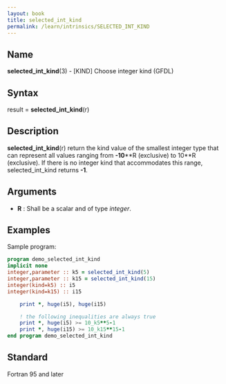 ```yaml
---
layout: book
title: selected_int_kind
permalink: /learn/intrinsics/SELECTED_INT_KIND
---
```

## __Name__

__selected\_int\_kind__(3) - \[KIND\] Choose integer kind
(GFDL)

## __Syntax__

result = __selected\_int\_kind__(r)

## __Description__

__selected\_int\_kind__(r) return the kind value of the smallest integer
type that can represent all values ranging from __-10__\*\*R (exclusive)
to 10\*\*R (exclusive). If there is no integer kind that accommodates
this range, selected\_int\_kind returns __-1__.

## __Arguments__

  - __R__
    : Shall be a scalar and of type _integer_.

## __Examples__

Sample program:

```fortran
program demo_selected_int_kind
implicit none
integer,parameter :: k5 = selected_int_kind(5)
integer,parameter :: k15 = selected_int_kind(15)
integer(kind=k5) :: i5
integer(kind=k15) :: i15

    print *, huge(i5), huge(i15)

    ! the following inequalities are always true
    print *, huge(i5) >= 10_k5**5-1
    print *, huge(i15) >= 10_k15**15-1
end program demo_selected_int_kind
```

## __Standard__

Fortran 95 and later
